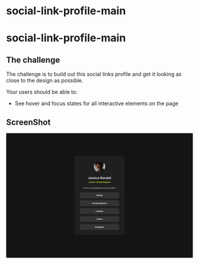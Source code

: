 # social-link-profile-main

# social-link-profile-main

## The challenge

The challenge is to build out this social links profile and get it looking as close to the design as possible.

Your users should be able to: 

- See hover and focus states for all interactive elements on the page

## ScreenShot
![Alt text](social-links-profile-main/design/destkop-design.jpg)
